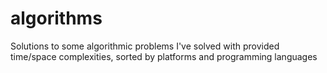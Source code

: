 # algorithms
Solutions to some algorithmic problems I've solved with provided time/space complexities, sorted by platforms and programming languages
